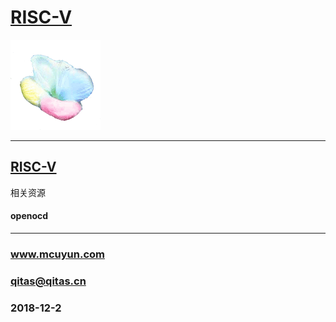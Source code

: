 ﻿# [RISC-V](https://github.com/mcuyun/RISC-V) 

[![sites](mcuyun/mcuyun.png)](http://www.mcuyun.com)


---

## [RISC-V](https://github.com/riscv) 

相关资源

#### openocd


---

###  www.mcuyun.com  
###  qitas@qitas.cn
###  2018-12-2